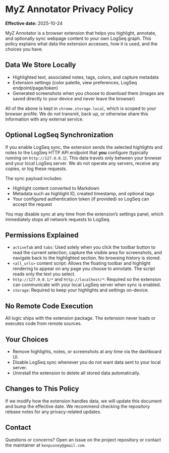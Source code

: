 # MyZ Annotator Privacy Policy

**Effective date:** 2025-10-24

MyZ Annotator is a browser extension that helps you highlight, annotate, and optionally sync webpage content to your own LogSeq graph. This policy explains what data the extension accesses, how it is used, and the choices you have.

## Data We Store Locally

- Highlighted text, associated notes, tags, colors, and capture metadata
- Extension settings (color palette, view preferences, LogSeq endpoint/page/token)
- Generated screenshots when you choose to download them (images are saved directly to your device and never leave the browser)

All of the above is kept in `chrome.storage.local`, which is scoped to your browser profile. We do not transmit, back up, or otherwise share this information with any external service.

## Optional LogSeq Synchronization

If you enable LogSeq sync, the extension sends the selected highlights and notes to the LogSeq HTTP API endpoint that **you** configure (typically running on `http://127.0.0.1`). This data travels only between your browser and your local LogSeq server. We do not operate any servers, receive any copies, or log these requests.

The sync payload includes:

- Highlight content converted to Markdown
- Metadata such as highlight ID, created timestamp, and optional tags
- Your configured authentication token (if provided) so LogSeq can accept the request

You may disable sync at any time from the extension’s settings panel, which immediately stops all network requests to LogSeq.

## Permissions Explained

- `activeTab` and `tabs`: Used solely when you click the toolbar button to read the current selection, capture the visible area for screenshots, and navigate back to the highlighted section. No browsing history is stored.
- `<all_urls>` content script: Allows the floating toolbar and highlight rendering to appear on any page you choose to annotate. The script reads only the text you select.
- `http://127.0.0.1/*` and `http://localhost/*`: Required so the extension can communicate with your local LogSeq server when sync is enabled.
- `storage`: Required to keep your highlights and settings on-device.

## No Remote Code Execution

All logic ships with the extension package. The extension never loads or executes code from remote sources.

## Your Choices

- Remove highlights, notes, or screenshots at any time via the dashboard UI.
- Disable LogSeq sync whenever you do not want data sent to your local server.
- Uninstall the extension to delete all stored data automatically.

## Changes to This Policy

If we modify how the extension handles data, we will update this document and bump the effective date. We recommend checking the repository release notes for any privacy-related updates.

## Contact

Questions or concerns? Open an issue on the project repository or contact the maintainer at `kenpusney@gmail.com`.

